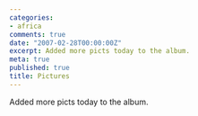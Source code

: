 ```yaml
---
categories:
- africa
comments: true
date: "2007-02-28T00:00:00Z"
excerpt: Added more picts today to the album.
meta: true
published: true
title: Pictures
---
```


Added more picts today to the album.